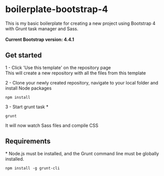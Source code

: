 # boilerplate-bootstrap-4

This is my basic boilerplate for creating a new project using Bootstrap 4 with Grunt task manager and Sass.<br><br>
**Current Bootstrap version: 4.4.1**


## Get started
1 - Click 'Use this template' on the repository page<br>
This will create a new repository with all the files from this template

2 - Clone your newly created repository, navigate to your local folder and install Node packages
```
npm install
```

3 - Start grunt task \*
```
grunt
```
It will now watch Sass files and compile CSS

## Requirements
\* Node.js must be installed, and the Grunt command line must be globally installed.
```
npm install -g grunt-cli
```
